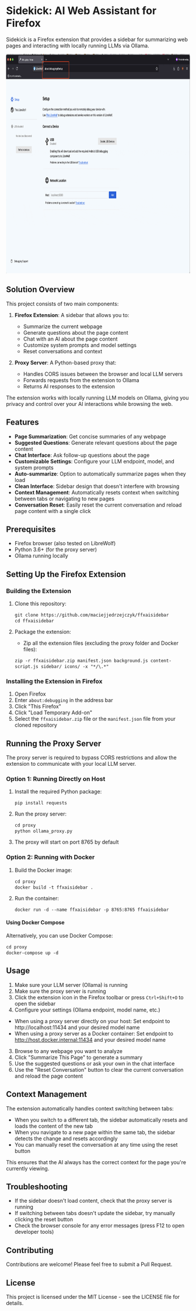 # Sidekick: AI Web Assistant for Firefox

Sidekick is a Firefox extension that provides a sidebar for summarizing web pages and interacting with locally running LLMs via Ollama.

<img src="media/slides.gif" alt="Web Content Summarization in Firefox" width="800" height="600">

## Solution Overview

This project consists of two main components:

1. **Firefox Extension**: A sidebar that allows you to:
   - Summarize the current webpage
   - Generate questions about the page content
   - Chat with an AI about the page content
   - Customize system prompts and model settings
   - Reset conversations and context

2. **Proxy Server**: A Python-based proxy that:
   - Handles CORS issues between the browser and local LLM servers
   - Forwards requests from the extension to Ollama
   - Returns AI responses to the extension

The extension works with locally running LLM models on Ollama, giving you privacy and control over your AI interactions while browsing the web.

## Features

- **Page Summarization**: Get concise summaries of any webpage
- **Suggested Questions**: Generate relevant questions about the page content
- **Chat Interface**: Ask follow-up questions about the page
- **Customizable Settings**: Configure your LLM endpoint, model, and system prompts
- **Auto-summarize**: Option to automatically summarize pages when they load
- **Clean Interface**: Sidebar design that doesn't interfere with browsing
- **Context Management**: Automatically resets context when switching between tabs or navigating to new pages
- **Conversation Reset**: Easily reset the current conversation and reload page content with a single click

## Prerequisites

- Firefox browser (also tested on LibreWolf)
- Python 3.6+ (for the proxy server)
- Ollama running locally

## Setting Up the Firefox Extension

### Building the Extension

1. Clone this repository:
   ```
   git clone https://github.com/maciejjedrzejczyk/ffxaisidebar
   cd ffxaisidebar
   ```

2. Package the extension:
   - Zip all the extension files (excluding the proxy folder and Docker files):
   ```
   zip -r ffxaisidebar.zip manifest.json background.js content-script.js sidebar/ icons/ -x "*/\.*"
   ```

### Installing the Extension in Firefox

1. Open Firefox
2. Enter `about:debugging` in the address bar
3. Click "This Firefox"
4. Click "Load Temporary Add-on"
5. Select the `ffxaisidebar.zip` file or the `manifest.json` file from your cloned repository

## Running the Proxy Server

The proxy server is required to bypass CORS restrictions and allow the extension to communicate with your local LLM server.

### Option 1: Running Directly on Host

1. Install the required Python package:
   ```
   pip install requests
   ```

2. Run the proxy server:
   ```
   cd proxy
   python ollama_proxy.py
   ```

3. The proxy will start on port 8765 by default

### Option 2: Running with Docker

1. Build the Docker image:
   ```
   cd proxy
   docker build -t ffxaisidebar .
   ```

2. Run the container:
   ```
   docker run -d --name ffxaisidebar -p 8765:8765 ffxaisidebar
   ```

#### Using Docker Compose

Alternatively, you can use Docker Compose:
```
cd proxy
docker-compose up -d
```

## Usage

1. Make sure your LLM server (Ollama) is running
2. Make sure the proxy server is running
3. Click the extension icon in the Firefox toolbar or press `Ctrl+Shift+O` to open the sidebar
2. Configure your settings (Ollama endpoint, model name, etc.)
- When using a proxy server directly on your host: Set endpoint to http://localhost:11434 and your desired model name
- When using a proxy server as a Docker container: Set endpoint to http://host.docker.internal:11434 and your desired model name
3. Browse to any webpage you want to analyze
4. Click "Summarize This Page" to generate a summary
5. Use the suggested questions or ask your own in the chat interface
6. Use the "Reset Conversation" button to clear the current conversation and reload the page content

## Context Management

The extension automatically handles context switching between tabs:

- When you switch to a different tab, the sidebar automatically resets and loads the content of the new tab
- When you navigate to a new page within the same tab, the sidebar detects the change and resets accordingly
- You can manually reset the conversation at any time using the reset button

This ensures that the AI always has the correct context for the page you're currently viewing.

## Troubleshooting

- If the sidebar doesn't load content, check that the proxy server is running
- If switching between tabs doesn't update the sidebar, try manually clicking the reset button
- Check the browser console for any error messages (press F12 to open developer tools)

## Contributing

Contributions are welcome! Please feel free to submit a Pull Request.

## License

This project is licensed under the MIT License - see the LICENSE file for details.